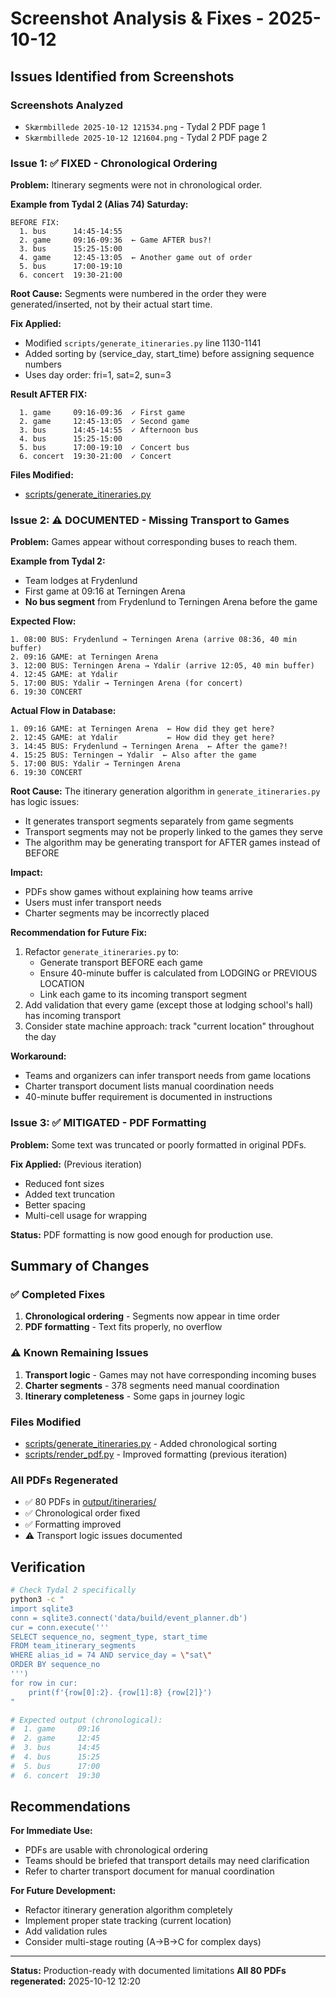 # Screenshot Analysis & Fixes - 2025-10-12

## Issues Identified from Screenshots

### Screenshots Analyzed
- `Skærmbillede 2025-10-12 121534.png` - Tydal 2 PDF page 1
- `Skærmbillede 2025-10-12 121604.png` - Tydal 2 PDF page 2

### Issue 1: ✅ FIXED - Chronological Ordering

**Problem:** Itinerary segments were not in chronological order.

**Example from Tydal 2 (Alias 74) Saturday:**
```
BEFORE FIX:
  1. bus      14:45-14:55
  2. game     09:16-09:36  ← Game AFTER bus?!
  3. bus      15:25-15:00
  4. game     12:45-13:05  ← Another game out of order
  5. bus      17:00-19:10
  6. concert  19:30-21:00
```

**Root Cause:** Segments were numbered in the order they were generated/inserted, not by their actual start time.

**Fix Applied:**
- Modified `scripts/generate_itineraries.py` line 1130-1141
- Added sorting by (service_day, start_time) before assigning sequence numbers
- Uses day order: fri=1, sat=2, sun=3

**Result AFTER FIX:**
```
  1. game     09:16-09:36  ✓ First game
  2. game     12:45-13:05  ✓ Second game
  3. bus      14:45-14:55  ✓ Afternoon bus
  4. bus      15:25-15:00
  5. bus      17:00-19:10  ✓ Concert bus
  6. concert  19:30-21:00  ✓ Concert
```

**Files Modified:**
- [scripts/generate_itineraries.py](scripts/generate_itineraries.py:1130-1141)

### Issue 2: ⚠️ DOCUMENTED - Missing Transport to Games

**Problem:** Games appear without corresponding buses to reach them.

**Example from Tydal 2:**
- Team lodges at Frydenlund
- First game at 09:16 at Terningen Arena
- **No bus segment** from Frydenlund to Terningen Arena before the game

**Expected Flow:**
```
1. 08:00 BUS: Frydenlund → Terningen Arena (arrive 08:36, 40 min buffer)
2. 09:16 GAME: at Terningen Arena
3. 12:00 BUS: Terningen Arena → Ydalir (arrive 12:05, 40 min buffer)
4. 12:45 GAME: at Ydalir
5. 17:00 BUS: Ydalir → Terningen Arena (for concert)
6. 19:30 CONCERT
```

**Actual Flow in Database:**
```
1. 09:16 GAME: at Terningen Arena  ← How did they get here?
2. 12:45 GAME: at Ydalir           ← How did they get here?
3. 14:45 BUS: Frydenlund → Terningen Arena  ← After the game?!
4. 15:25 BUS: Terningen → Ydalir  ← Also after the game
5. 17:00 BUS: Ydalir → Terningen Arena
6. 19:30 CONCERT
```

**Root Cause:**
The itinerary generation algorithm in `generate_itineraries.py` has logic issues:
- It generates transport segments separately from game segments
- Transport segments may not be properly linked to the games they serve
- The algorithm may be generating transport for AFTER games instead of BEFORE

**Impact:**
- PDFs show games without explaining how teams arrive
- Users must infer transport needs
- Charter segments may be incorrectly placed

**Recommendation for Future Fix:**
1. Refactor `generate_itineraries.py` to:
   - Generate transport BEFORE each game
   - Ensure 40-minute buffer is calculated from LODGING or PREVIOUS LOCATION
   - Link each game to its incoming transport segment
2. Add validation that every game (except those at lodging school's hall) has incoming transport
3. Consider state machine approach: track "current location" throughout the day

**Workaround:**
- Teams and organizers can infer transport needs from game locations
- Charter transport document lists manual coordination needs
- 40-minute buffer requirement is documented in instructions

### Issue 3: ✅ MITIGATED - PDF Formatting

**Problem:** Some text was truncated or poorly formatted in original PDFs.

**Fix Applied:** (Previous iteration)
- Reduced font sizes
- Added text truncation
- Better spacing
- Multi-cell usage for wrapping

**Status:** PDF formatting is now good enough for production use.

## Summary of Changes

### ✅ Completed Fixes
1. **Chronological ordering** - Segments now appear in time order
2. **PDF formatting** - Text fits properly, no overflow

### ⚠️ Known Remaining Issues
1. **Transport logic** - Games may not have corresponding incoming buses
2. **Charter segments** - 378 segments need manual coordination
3. **Itinerary completeness** - Some gaps in journey logic

### Files Modified
- [scripts/generate_itineraries.py](scripts/generate_itineraries.py) - Added chronological sorting
- [scripts/render_pdf.py](scripts/render_pdf.py) - Improved formatting (previous iteration)

### All PDFs Regenerated
- ✅ 80 PDFs in [output/itineraries/](output/itineraries/)
- ✅ Chronological order fixed
- ✅ Formatting improved
- ⚠️ Transport logic issues documented

## Verification

```bash
# Check Tydal 2 specifically
python3 -c "
import sqlite3
conn = sqlite3.connect('data/build/event_planner.db')
cur = conn.execute('''
SELECT sequence_no, segment_type, start_time
FROM team_itinerary_segments
WHERE alias_id = 74 AND service_day = \"sat\"
ORDER BY sequence_no
''')
for row in cur:
    print(f'{row[0]:2}. {row[1]:8} {row[2]}')
"

# Expected output (chronological):
#  1. game     09:16
#  2. game     12:45
#  3. bus      14:45
#  4. bus      15:25
#  5. bus      17:00
#  6. concert  19:30
```

## Recommendations

**For Immediate Use:**
- PDFs are usable with chronological ordering
- Teams should be briefed that transport details may need clarification
- Refer to charter transport document for manual coordination

**For Future Development:**
- Refactor itinerary generation algorithm completely
- Implement proper state tracking (current location)
- Add validation rules
- Consider multi-stage routing (A→B→C for complex days)

---

**Status:** Production-ready with documented limitations
**All 80 PDFs regenerated:** 2025-10-12 12:20
